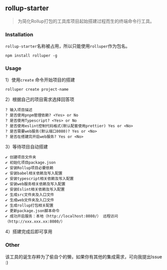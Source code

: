 ## rollup-starter

> 为简化Rollup打包的工具库项目起始搭建过程而生的终端命令行工具。

### Installation

`rollup-starter`名称被占用，所以只能使用`rolluper`作为包名。

```shell
npm install rolluper -g
```

### Usage

1）使用`create` 命令开始项目的搭建

```shell
rolluper create project-name
```

2）根据自己的项目需求选择回答项

```shell
? 输入项目描述 
? 是否使用pnpm管理依赖? <Yes> or No
? 是否使用Typescript? <Yes> or No
? 是否使用eslint控制代码格式(默认配套使用prettier) Yes or <No>
? 是否需要web服务(默认端口8080)? Yes or <No>
? 是否在搭建完开启web服务? Yes or <No>
```

3）等待项目自动搭建

```shell
✔ 创建项目文件夹
✔ 初始化项目package.json
✔ 安装Rollup项目必要依赖
✔ 安装babel相关依赖及写入配置
✔ 安装typescript相关依赖及写入配置
✔ 安装web服务相关依赖及写入配置
✔ 安装Eslint相关依赖及写入配置
✔ 生成src文件夹及入口文件
✔ 生成web文件夹及入口文件
✔ 生成rollup打包相关配置
✔ 更新package.json脚本命令
✔ 成功开启服务：本地（http://localhost:8080/） 远程访问（http://xxx.xxx.xx:8080/）
```

4）搭建完成后即可享用

### Other

该工具的诞生存粹为了偷自个的懒，如果你有其他的集成需求，可向我提出Issue :)
